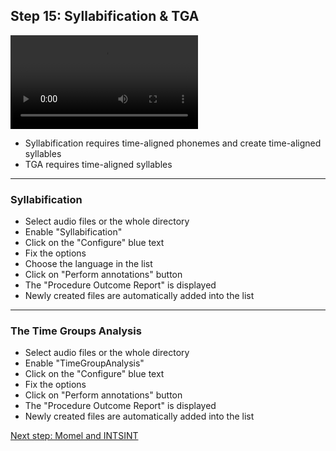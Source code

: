 ## Step 15: Syllabification & TGA

![](./etc/screencasts/sppas-demo18-syllabification.mp4)

* Syllabification requires time-aligned phonemes and create time-aligned syllables
* TGA requires time-aligned syllables

-----------------

### Syllabification

* Select audio files or the whole directory
* Enable "Syllabification"
* Click on the "Configure" blue text
* Fix the options
* Choose the language in the list
* Click on "Perform annotations" button
* The "Procedure Outcome Report" is displayed
* Newly created files are automatically added into the list

-----------------

### The Time Groups Analysis

* Select audio files or the whole directory
* Enable "TimeGroupAnalysis"
* Click on the "Configure" blue text
* Fix the options
* Click on "Perform annotations" button
* The "Procedure Outcome Report" is displayed
* Newly created files are automatically added into the list

[Next step: Momel and INTSINT](./tutorial_116_momel_intsint.html)
